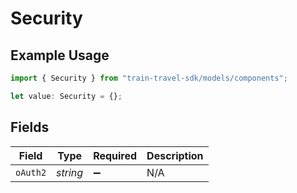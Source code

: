 # Security

## Example Usage

```typescript
import { Security } from "train-travel-sdk/models/components";

let value: Security = {};
```

## Fields

| Field              | Type               | Required           | Description        |
| ------------------ | ------------------ | ------------------ | ------------------ |
| `oAuth2`           | *string*           | :heavy_minus_sign: | N/A                |